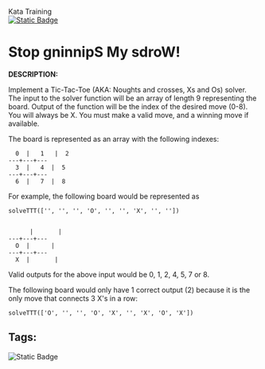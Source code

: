 Kata Training <br>
[![Static Badge](https://img.shields.io/badge/4%20kyu-yellow?style=plastic&logo=codewars&labelColor=%23B1361E&color=blue)](Javascript/4kyu)

# Stop gninnipS My sdroW!

**DESCRIPTION:**

Implement a Tic-Tac-Toe (AKA: Noughts and crosses, Xs and Os) solver. The input to the solver function will be an array of length 9 representing the board. Output of the function will be the index of the desired move (0-8). You will always be X. You must make a valid move, and a winning move if available.

The board is represented as an array with the following indexes:

```
  0  |   1   |  2
---+---+---
  3  |   4  |  5
---+---+---
  6  |   7  |  8 
 ```
 
For example, the following board would be represented as

```
solveTTT(['', '', '', 'O', '', '', 'X', '', ''])


      |       |  
---+---+---
  O  |      |  
---+---+---
  X  |       |   
 ```
 
Valid outputs for the above input would be 0, 1, 2, 4, 5, 7 or 8.

The following board would only have 1 correct output (2) because it is the only move that connects 3 X's in a row:

```
solveTTT(['O', '', '', 'O', 'X', '', 'X', 'O', 'X'])
```

## Tags:

![Static Badge](https://img.shields.io/badge/algorithms%20-%20teal?style=plastic)